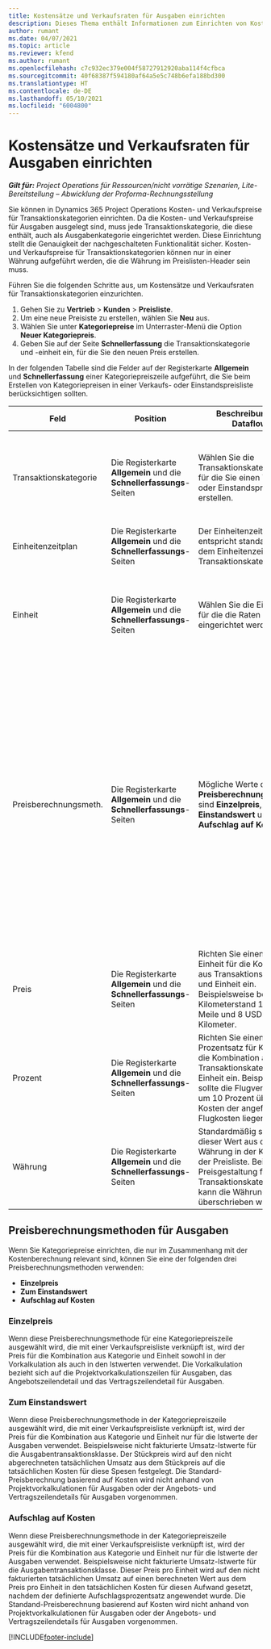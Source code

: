 ```yaml
---
title: Kostensätze und Verkaufsraten für Ausgaben einrichten
description: Dieses Thema enthält Informationen zum Einrichten von Kostensätzen und Verkaufsraten für Transaktions- und Ausgabenkategorien.
author: rumant
ms.date: 04/07/2021
ms.topic: article
ms.reviewer: kfend
ms.author: rumant
ms.openlocfilehash: c7c932ec379e004f58727912920aba114f4cfbca
ms.sourcegitcommit: 40f68387f594180af64a5e5c748b6efa188bd300
ms.translationtype: HT
ms.contentlocale: de-DE
ms.lasthandoff: 05/10/2021
ms.locfileid: "6004800"
---
```

# <a name="set-up-cost-and-sales-rates-for-expenses"></a>Kostensätze und Verkaufsraten für Ausgaben einrichten

_**Gilt für:** Project Operations für Ressourcen/nicht vorrätige Szenarien, Lite-Bereitstellung – Abwicklung der Proforma-Rechnungsstellung_

Sie können in Dynamics 365 Project Operations Kosten- und Verkaufspreise für Transaktionskategorien einrichten. Da die Kosten- und Verkaufspreise für Ausgaben ausgelegt sind, muss jede Transaktionskategorie, die diese enthält, auch als Ausgabenkategorie eingerichtet werden. Diese Einrichtung stellt die Genauigkeit der nachgeschalteten Funktionalität sicher. Kosten- und Verkaufspreise für Transaktionskategorien können nur in einer Währung aufgeführt werden, die die Währung im Preislisten-Header sein muss.

Führen Sie die folgenden Schritte aus, um Kostensätze und Verkaufsraten für Transaktionskategorien einzurichten. 

1. Gehen Sie zu **Vertrieb** > **Kunden** > **Preisliste**.
2. Um eine neue Preisiste zu erstellen, wählen Sie **Neu** aus. 
3. Wählen Sie unter **Kategoriepreise** im Unterraster-Menü die Option **Neuer Kategoriepreis**. 
4. Geben Sie auf der Seite **Schnellerfassung** die Transaktionskategorie und -einheit ein, für die Sie den neuen Preis erstellen.

In der folgenden Tabelle sind die Felder auf der Registerkarte **Allgemein** und **Schnellerfassung** einer Kategoriepreiszeile aufgeführt, die Sie beim Erstellen von Kategoriepreisen in einer Verkaufs- oder Einstandspreisliste berücksichtigen sollten.

| Feld | Position | Beschreibung des Dataflows | Nachgelagerte Auswirkungen |
| --- | --- | --- | --- |
| Transaktionskategorie | Die Registerkarte **Allgemein** und die **Schnellerfassungs**-Seiten | Wählen Sie die Transaktionskategorie aus, für die Sie einen Verkaufs- oder Einstandspreis erstellen. | Die Transaktionskategorie in der eingehenden Vorkalkulation oder in den Istwerten für Ausgaben wird mit dieser Zeile abgeglichen, um die Kostensätze oder Verkaufsraten der Transaktionskategorie als Standard festzulegen. |
| Einheitenzeitplan | Die Registerkarte **Allgemein** und die **Schnellerfassungs**-Seiten | Der Einheitenzeitplan entspricht standardmäßig dem Einheitenzeitplan der Transaktionskategorie. | Es gibt keine nachgelagerten Auswirkungen über dieses Feld. |
| Einheit | Die Registerkarte **Allgemein** und die **Schnellerfassungs**-Seiten | Wählen Sie die Einheit aus, für die die Raten eingerichtet werden. | Die Einheit in der eingehenden Vorkalkulation oder in den Istwerten wird mit der Einheit in dieser Zeile abgeglichen, um den Satz in der Ausgabenvorkalkulation oder in den Istwerten als Standard festzulegen. |
| Preisberechnungsmeth. | Die Registerkarte **Allgemein** und die **Schnellerfassungs**-Seiten | Mögliche Werte des Feldes **Preisberechnungsmethode** sind **Einzelpreis**, **Zum Einstandswert** und **Aufschlag auf Kosten**. | Durch Auswahl von **Einzelpreis** während der Preiseinrichtung wird das Feld **Prozent** in der Kategoriepreiszeile gesperrt. Wenn **Zum Einstandswert** ausgewählt ist, sind die Felder **Preis** und **Prozent** in der Verkaufspreisliste gesperrt. Durch die Auswahl von **Aufschlag auf Kosten** wird das Feld **Preis** in der Verkaufspreisliste gesperrt. In einer eingehenden Zeile mit tatsächlichen Werten für Ausgaben führt die Preismethode **Zum Einstandswert** oder **Aufschlag auf Kosten** dazu, dass der entsprechenden nicht fakturierten Verkaufszeile ein Preis zugewiesen wird, der dem Preis in den tatsächlichen Kosten entspricht oder als Aufschlag auf den Preis berechnet wird. |
| Preis | Die Registerkarte **Allgemein** und die **Schnellerfassungs**-Seiten | Richten Sie einen Preis pro Einheit für die Kombination aus Transaktionskategorie und Einheit ein. Beispielsweise beträgt der Kilometerstand 10 USD pro Meile und 8 USD pro Kilometer. | Der Satz für Kilometerleistung, der standardmäßig auf dem Einzelpreis der eingehenden Zeile der Vorkalkulation oder Istwerte für eine Ausgabentransaktionsklasse basiert.|
| Prozent | Die Registerkarte **Allgemein** und die **Schnellerfassungs**-Seiten | Richten Sie einen Prozentsatz für Kosten für die Kombination aus Transaktionskategorie und Einheit ein. Beispielsweise sollte die Flugverkaufsrate um 10 Prozent über den Kosten der angefallenen Flugkosten liegen. | Dieser Prozentsatz auf Kosten ist nur in einer Verkaufspreisliste anwendbar, wenn die Preisberechnungsmethode **Aufschlag auf Kosten** ausgewählt ist. |
| Währung | Die Registerkarte **Allgemein** und die **Schnellerfassungs**-Seiten | Standardmäßig stammt dieser Wert aus der Währung in der Kopfzeile der Preisliste. Bei der Preisgestaltung für Transaktionskategorien kann die Währung nicht überschrieben werden. | Diese Währung basiert standardmäßig auf dem Einzelpreis der eingehenden Zeile mit Istwerten der Ausgabentransaktionsklasse für Kosten und Umsatz. |

## <a name="pricing-methods-for-expenses"></a>Preisberechnungsmethoden für Ausgaben

Wenn Sie Kategoriepreise einrichten, die nur im Zusammenhang mit der Kostenberechnung relevant sind, können Sie eine der folgenden drei Preisberechnungsmethoden verwenden:

- **Einzelpreis**
- **Zum Einstandswert**
- **Aufschlag auf Kosten**

### <a name="price-per-unit"></a>Einzelpreis
Wenn diese Preisberechnungsmethode für eine Kategoriepreiszeile ausgewählt wird, die mit einer Verkaufspreisliste verknüpft ist, wird der Preis für die Kombination aus Kategorie und Einheit sowohl in der Vorkalkulation als auch in den Istwerten verwendet. Die Vorkalkulation bezieht sich auf die Projektvorkalkulationszeilen für Ausgaben, das Angebotszeilendetail und das Vertragszeilendetail für Ausgaben.

### <a name="at-cost"></a>Zum Einstandswert
Wenn diese Preisberechnungsmethode in der Kategoriepreiszeile ausgewählt wird, die mit einer Verkaufspreisliste verknüpft ist, wird der Preis für die Kombination aus Kategorie und Einheit nur für die Istwerte der Ausgaben verwendet. Beispielsweise nicht fakturierte Umsatz-Istwerte für die Ausgabentransaktionsklasse. Der Stückpreis wird auf den nicht abgerechneten tatsächlichen Umsatz aus dem Stückpreis auf die tatsächlichen Kosten für diese Spesen festgelegt. Die Standard-Preisberechnung basierend auf Kosten wird nicht anhand von Projektvorkalkulationen für Ausgaben oder der Angebots- und Vertragszeilendetails für Ausgaben vorgenommen.

### <a name="markup-over-cost"></a>Aufschlag auf Kosten
Wenn diese Preisberechnungsmethode in der Kategoriepreiszeile ausgewählt wird, die mit einer Verkaufspreisliste verknüpft ist, wird der Preis für die Kombination aus Kategorie und Einheit nur für die Istwerte der Ausgaben verwendet. Beispielsweise nicht fakturierte Umsatz-Istwerte für die Ausgabentransaktionsklasse. Dieser Preis pro Einheit wird auf den nicht fakturierten tatsächlichen Umsatz auf einen berechneten Wert aus dem Preis pro Einheit in den tatsächlichen Kosten für diesen Aufwand gesetzt, nachdem der definierte Aufschlagsprozentsatz angewendet wurde. Die Standand-Preisberechnung basierend auf Kosten wird nicht anhand von Projektvorkalkulationen für Ausgaben oder der Angebots- und Vertragszeilendetails für Ausgaben vorgenommen.


[!INCLUDE[footer-include](../includes/footer-banner.md)]
